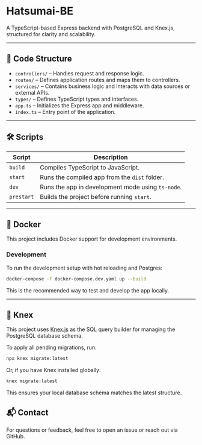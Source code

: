# Hatsumai-BE

A TypeScript-based Express backend with PostgreSQL and Knex.js, structured for clarity and scalability.

---

## 📁 Code Structure

- `controllers/` – Handles request and response logic.
- `routes/` – Defines application routes and maps them to controllers.
- `services/` – Contains business logic and interacts with data sources or external APIs.
- `types/` – Defines TypeScript types and interfaces.
- `app.ts` – Initializes the Express app and middleware.
- `index.ts` – Entry point of the application.

---

## 🛠️ Scripts

| Script     | Description                                       |
| ---------- | ------------------------------------------------- |
| `build`    | Compiles TypeScript to JavaScript.                |
| `start`    | Runs the compiled app from the `dist` folder.     |
| `dev`      | Runs the app in development mode using `ts-node`. |
| `prestart` | Builds the project before running `start`.        |

---

## 🐳 Docker

This project includes Docker support for development environments.

### Development

To run the development setup with hot reloading and Postgres:

```bash
docker-compose -f docker-compose.dev.yaml up --build
```

This is the recommended way to test and develop the app locally.

---

## 🧱 Knex

This project uses [Knex.js](https://knexjs.org/) as the SQL query builder for managing the PostgreSQL database schema.

To apply all pending migrations, run:

```bash
npx knex migrate:latest
```

Or, if you have Knex installed globally:

```bash
knex migrate:latest
```

This ensures your local database schema matches the latest structure.

## 📬 Contact

For questions or feedback, feel free to open an issue or reach out via GitHub.

